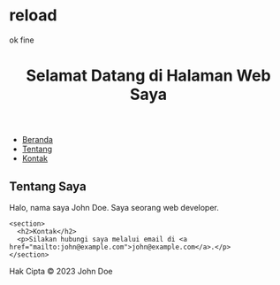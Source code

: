 # reload
ok fine
<!DOCTYPE html>
<html>
<head>
  <title>Contoh Halaman Web</title>
</head>
<body>
  <header>
    <h1>Selamat Datang di Halaman Web Saya</h1>
  </header>

  <nav>
    <ul>
      <li><a href="#">Beranda</a></li>
      <li><a href="#">Tentang</a></li>
      <li><a href="#">Kontak</a></li>
    </ul>
  </nav>

  <main>
    <section>
      <h2>Tentang Saya</h2>
      <p>Halo, nama saya John Doe. Saya seorang web developer.</p>
    </section>

    <section>
      <h2>Kontak</h2>
      <p>Silakan hubungi saya melalui email di <a href="mailto:john@example.com">john@example.com</a>.</p>
    </section>
  </main>

  <footer>
    <p>Hak Cipta &copy; 2023 John Doe</p>
  </footer>
</body>
</html>
